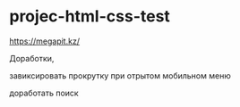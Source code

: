 # projec-html-css-test

https://megapit.kz/


Доработки, 

завиксировать прокрутку при отрытом мобильном меню

доработать поиск 
